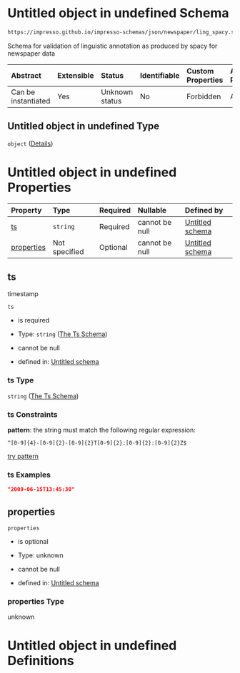 # Untitled object in undefined Schema

```txt
https://impresso.github.io/impresso-schemas/json/newspaper/ling_spacy.schema.json
```

Schema for validation of linguistic annotation as produced by spacy for newspaper data

| Abstract            | Extensible | Status         | Identifiable | Custom Properties | Additional Properties | Access Restrictions | Defined In                                                                      |
| :------------------ | :--------- | :------------- | :----------- | :---------------- | :-------------------- | :------------------ | :------------------------------------------------------------------------------ |
| Can be instantiated | Yes        | Unknown status | No           | Forbidden         | Allowed               | none                | [ling\_spacy.schema.json](../out/ling_spacy.schema.json "open original schema") |

## Untitled object in undefined Type

`object` ([Details](ling_spacy.md))

# Untitled object in undefined Properties

| Property                  | Type          | Required | Nullable       | Defined by                                                                                                                                                        |
| :------------------------ | :------------ | :------- | :------------- | :---------------------------------------------------------------------------------------------------------------------------------------------------------------- |
| [ts](#ts)                 | `string`      | Required | cannot be null | [Untitled schema](ling_spacy-properties-the-ts-schema.md "#/properties/ts#/properties/ts")                                                                        |
| [properties](#properties) | Not specified | Optional | cannot be null | [Untitled schema](ling_spacy-properties-properties.md "https://impresso.github.io/impresso-schemas/json/newspaper/ling_spacy.schema.json#/properties/properties") |

## ts

timestamp

`ts`

*   is required

*   Type: `string` ([The Ts Schema](ling_spacy-properties-the-ts-schema.md))

*   cannot be null

*   defined in: [Untitled schema](ling_spacy-properties-the-ts-schema.md "#/properties/ts#/properties/ts")

### ts Type

`string` ([The Ts Schema](ling_spacy-properties-the-ts-schema.md))

### ts Constraints

**pattern**: the string must match the following regular expression:&#x20;

```regexp
^[0-9]{4}-[0-9]{2}-[0-9]{2}T[0-9]{2}:[0-9]{2}:[0-9]{2}Z$
```

[try pattern](https://regexr.com/?expression=%5E%5B0-9%5D%7B4%7D-%5B0-9%5D%7B2%7D-%5B0-9%5D%7B2%7DT%5B0-9%5D%7B2%7D%3A%5B0-9%5D%7B2%7D%3A%5B0-9%5D%7B2%7DZ%24 "try regular expression with regexr.com")

### ts Examples

```json
"2009-06-15T13:45:30"
```

## properties



`properties`

*   is optional

*   Type: unknown

*   cannot be null

*   defined in: [Untitled schema](ling_spacy-properties-properties.md "https://impresso.github.io/impresso-schemas/json/newspaper/ling_spacy.schema.json#/properties/properties")

### properties Type

unknown

# Untitled object in undefined Definitions
